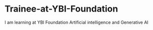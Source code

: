 # Trainee-at-YBI-Foundation
I am learning at YBI Foundation
Artificial intelligence and Generative AI
